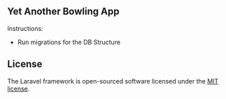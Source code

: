 ## Yet Another Bowling App
Instructions:
- Run migrations for the DB Structure
## License

The Laravel framework is open-sourced software licensed under the [MIT license](https://opensource.org/licenses/MIT).
